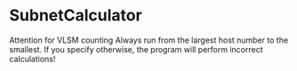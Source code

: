# SubnetCalculator

Attention for VLSM counting Always run from the largest host number to the smallest.
If you specify otherwise, the program will perform incorrect calculations!
